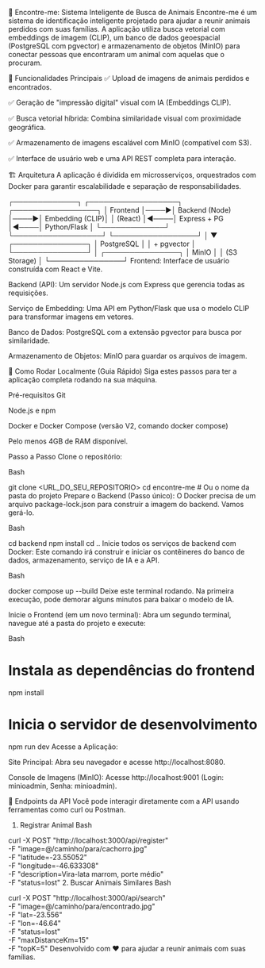 🐾 Encontre-me: Sistema Inteligente de Busca de Animais
Encontre-me é um sistema de identificação inteligente projetado para ajudar a reunir animais perdidos com suas famílias. A aplicação utiliza busca vetorial com embeddings de imagem (CLIP), um banco de dados geoespacial (PostgreSQL com pgvector) e armazenamento de objetos (MinIO) para conectar pessoas que encontraram um animal com aquelas que o procuram.

🎯 Funcionalidades Principais
✅ Upload de imagens de animais perdidos e encontrados.

✅ Geração de "impressão digital" visual com IA (Embeddings CLIP).

✅ Busca vetorial híbrida: Combina similaridade visual com proximidade geográfica.

✅ Armazenamento de imagens escalável com MinIO (compatível com S3).

✅ Interface de usuário web e uma API REST completa para interação.

🏗️ Arquitetura
A aplicação é dividida em microsserviços, orquestrados com Docker para garantir escalabilidade e separação de responsabilidades.

┌─────────────┐     ┌──────────────────┐     ┌─────────────────┐
│  Frontend   │────▶│  Backend (Node)  │────▶│ Embedding (CLIP)│
│   (React)   │◀────│  Express + PG    │◀────│   Python/Flask  │
└─────────────┘     └──────────────────┘     └─────────────────┘
                            │
                            ▼
                    ┌───────────────┐
                    │  PostgreSQL   │
                    │   + pgvector  │
                    └───────────────┘
                            │
                    ┌───────────────┐
                    │     MinIO     │
                    │  (S3 Storage) │
                    └───────────────┘
Frontend: Interface de usuário construída com React e Vite.

Backend (API): Um servidor Node.js com Express que gerencia todas as requisições.

Serviço de Embedding: Uma API em Python/Flask que usa o modelo CLIP para transformar imagens em vetores.

Banco de Dados: PostgreSQL com a extensão pgvector para busca por similaridade.

Armazenamento de Objetos: MinIO para guardar os arquivos de imagem.

🚀 Como Rodar Localmente (Guia Rápido)
Siga estes passos para ter a aplicação completa rodando na sua máquina.

Pré-requisitos
Git

Node.js e npm

Docker e Docker Compose (versão V2, comando docker compose)

Pelo menos 4GB de RAM disponível.

Passo a Passo
Clone o repositório:

Bash

git clone <URL_DO_SEU_REPOSITORIO>
cd encontre-me # Ou o nome da pasta do projeto
Prepare o Backend (Passo único): O Docker precisa de um arquivo package-lock.json para construir a imagem do backend. Vamos gerá-lo.

Bash

cd backend
npm install
cd ..
Inicie todos os serviços de backend com Docker: Este comando irá construir e iniciar os contêineres do banco de dados, armazenamento, serviço de IA e a API.

Bash

docker compose up --build
Deixe este terminal rodando. Na primeira execução, pode demorar alguns minutos para baixar o modelo de IA.

Inicie o Frontend (em um novo terminal): Abra um segundo terminal, navegue até a pasta do projeto e execute:

Bash

# Instala as dependências do frontend
npm install

# Inicia o servidor de desenvolvimento
npm run dev
Acesse a Aplicação:

Site Principal: Abra seu navegador e acesse http://localhost:8080.

Console de Imagens (MinIO): Acesse http://localhost:9001 (Login: minioadmin, Senha: minioadmin).

📡 Endpoints da API
Você pode interagir diretamente com a API usando ferramentas como curl ou Postman.

1. Registrar Animal
Bash

curl -X POST "http://localhost:3000/api/register" \
  -F "image=@/caminho/para/cachorro.jpg" \
  -F "latitude=-23.55052" \
  -F "longitude=-46.633308" \
  -F "description=Vira-lata marrom, porte médio" \
  -F "status=lost"
2. Buscar Animais Similares
Bash

curl -X POST "http://localhost:3000/api/search" \
  -F "image=@/caminho/para/encontrado.jpg" \
  -F "lat=-23.556" \
  -F "lon=-46.64" \
  -F "status=lost" \
  -F "maxDistanceKm=15" \
  -F "topK=5"
Desenvolvido com ❤️ para ajudar a reunir animais com suas famílias.
